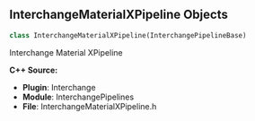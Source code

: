 ## InterchangeMaterialXPipeline Objects

```python
class InterchangeMaterialXPipeline(InterchangePipelineBase)
```

Interchange Material XPipeline

**C++ Source:**

- **Plugin**: Interchange
- **Module**: InterchangePipelines
- **File**: InterchangeMaterialXPipeline.h

<a id="unreal.InterchangeGenericAnimationPipeline"></a>